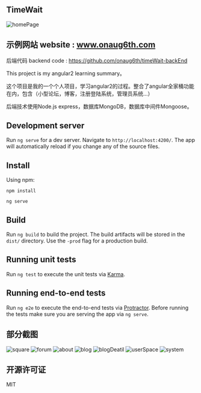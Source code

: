 ## TimeWait

<img src="http://oz1y7s5ij.bkt.clouddn.com/images/common/git-intro/homePage.jpg" alt="homePage">

## 示例网站 website : www.onaug6th.com

后端代码 backend code : https://github.com/onaug6th/timeWait-backEnd

This project is my angular2 learning summary。

这个项目是我的一个个人项目，学习angular2的过程。整合了angular全家桶功能在内，包含（小型论坛，博客，注册登陆系统，管理员系统...）

后端技术使用Node.js express，数据库MongoDB，数据库中间件Mongoose。

## Development server

Run `ng serve` for a dev server. Navigate to `http://localhost:4200/`. The app will automatically reload if you change any of the source files.

## Install

Using npm:
```
npm install 

ng serve
```

## Build

Run `ng build` to build the project. The build artifacts will be stored in the `dist/` directory. Use the `-prod` flag for a production build.

## Running unit tests

Run `ng test` to execute the unit tests via [Karma](https://karma-runner.github.io).

## Running end-to-end tests

Run `ng e2e` to execute the end-to-end tests via [Protractor](http://www.protractortest.org/).
Before running the tests make sure you are serving the app via `ng serve`.

## 部分截图

<img src="http://oz1y7s5ij.bkt.clouddn.com/images/common/git-intro/square.jpg" alt="square">
<img src="http://oz1y7s5ij.bkt.clouddn.com/images/common/git-intro/forum.jpg" alt="forum">
<img src="http://oz1y7s5ij.bkt.clouddn.com/images/common/git-intro/about.jpg" alt="about">
<img src="http://oz1y7s5ij.bkt.clouddn.com/images/common/git-intro/blog.jpg" alt="blog">
<img src="http://oz1y7s5ij.bkt.clouddn.com/images/common/git-intro/blogDetail.jpg" alt="blogDeatil">
<img src="http://oz1y7s5ij.bkt.clouddn.com/images/common/git-intro/userSpace.jpg" alt="userSpace">
<img src="http://oz1y7s5ij.bkt.clouddn.com/images/common/git-intro/system.jpg" alt="system">

## 开源许可证

MIT
